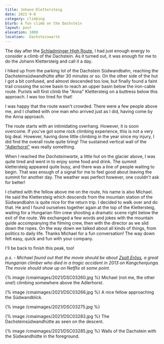 ```yaml
---
title: Johann Klettersteig
date: 2021-9-8
category: climbing
blurb: A fun climb on the Dachstein
layout: post
elevation: 1000
location:  Dachsteinwarte
---
```


The day after the [Schladminger High Route](schladming.html), I had just
enough energy to consider a climb of the Dachstein. As it turned out, it was
enough for me to do the Johann Klettersteig and call it a day.

I hiked up from the parking lot of the Dachstein Südwandbahn, reaching
the Dachsteinsüdwandhütte after 30 minutes or so. On the other side
of the hut I got a bit confused, and almost descended too low, but finally
found a faint trail crossing the scree basin to reach an upper basin
below the iron-cable route. Purists will first climb the "Anna" Klettersteig
on a buttress below this approach. I was too tired for that!

I was happy that the route wasn't crowded. There were a few people above me,
and I chatted with one man who arrived just as I did, having come by the
Anna approach.

The route starts with an intimidating overhang. However, it is soon
overcome. If you've got some rock climbing experience, this is not a very
big deal. However, having done little climbing in the year since my injury,
I did find the overall route quite tiring! The sustained vertical
wall of the ["Adlerhorst"](https://www.bergsteigen.com/fileadmin/userdaten/import/topos/der_johann_klettersteig_dachstein_topo.jpg) was really something.

When I reached the *Dachsteinwarte*, a little hut on the glacier above, I
was quite tired and went in to enjoy some food and drink. The summit klettersteig
appeared quite busy, and there was a line of people waiting to begin.
That was enough of a signal for me to feel good about leaving the summit
for another day. The weather was perfect however, one couldn't ask for better!

I chatted with the fellow above me on the route, his name is also Michael.
He said the Klettersteig which descends from the mountain station of the
Südwandbahn is quite nice for the return trip. I decided to walk over and
do that. He and I found ourselves together again at the top of the Klettersteig,
waiting for a Hungarian film crew shooting a dramatic scene right below
the exit of the route. We exchanged a few words and jokes with the mountain
guide accompianying the filming crew, then with the director as we slid
down the ropes. On the way down we talked about all kinds of things,
from politics to daily life. Thanks Michael for a fun conversation! The
way down felt easy, quick and fun with your company.

I'll be back to finish this peak, too!

*p.s. - Michael found out that the movie should be about [Zsolt Erőss](https://en.wikipedia.org/wiki/Zsolt_Er%C5%91ss),
a great Hungarian climber who died in a tragic accident in 2013 on Kangchenjunga. The movie should show up on Netflix at some point.*

{% image /cmaimages/2021/DSC03260.jpg %}
Michael (not me, the other one!) climbing somewhere above the Adlerhorst.

{% image /cmaimages/2021/DSC03266.jpg %}
A nice fellow approaching the Südwandblick.

{% image /cmaimages/2021/DSC03275.jpg %}

{% image /cmaimages/2021/DSC03283.jpg %}
The Dachsteinsüdwandhütte as seen on the descent.

{% image /cmaimages/2021/DSC03285.jpg %}
Walls of the Dachstein with the Südwandhütte in the foreground.

